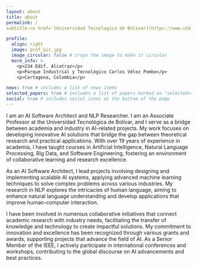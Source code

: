 ```yaml
---
layout: about
title: about
permalink: /
subtitle:<a href='[Universidad Tecnologica de Bolivar](https://www.utb.edu.co/profesores/edwin-puertas-del-castillo-2/)'>Universidad Tecnologica de Bolivar</a>

profile:
  align: right
  image: prof_pic.jpg
  image_circular: false # crops the image to make it circular
  more_info: >
    <p>234 Edif. Alcatraz</p>
    <p>Parque Industrial y Tecnológico Carlos Vélez Pombo</p>
    <p>Cartagena, Colombia</p>

news: true # includes a list of news items
selected_papers: true # includes a list of papers marked as "selected={true}"
social: true # includes social icons at the bottom of the page
---
```


I am an AI Software Architect and NLP Researcher. I am an Associate Professor at the Universidad Tecnológica de Bolívar, and I serve as a bridge between academia and industry in AI-related projects. My work focuses on developing innovative AI solutions that bridge the gap between theoretical research and practical applications. With over 19 years of experience in academia, I have taught courses in Artificial Intelligence, Natural Language Processing, Big Data, and Software Engineering, fostering an environment of collaborative learning and research excellence.

As an AI Software Architect, I lead projects involving designing and implementing scalable AI systems, applying advanced machine learning techniques to solve complex problems across various industries. My research in NLP explores the intricacies of human language, aiming to enhance natural language understanding and develop applications that improve human-computer interaction.

I have been involved in numerous collaborative initiatives that connect academic research with industry needs, facilitating the transfer of knowledge and technology to create impactful solutions. My commitment to innovation and excellence has been recognized through various grants and awards, supporting projects that advance the field of AI. As a Senior Member of the IEEE, I actively participate in international conferences and workshops, contributing to the global discourse on AI advancements and best practices.
